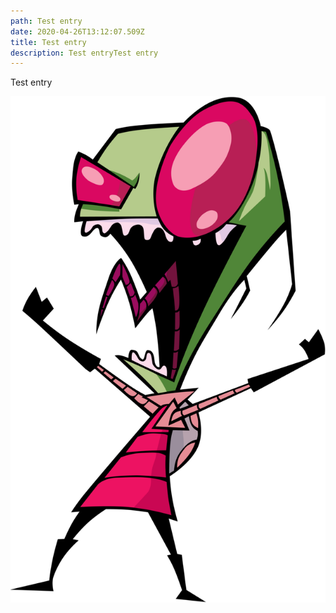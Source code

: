 ```yaml
---
path: Test entry
date: 2020-04-26T13:12:07.509Z
title: Test entry
description: Test entryTest entry
---
```

Test entry


![](art_zimyelling.png)
